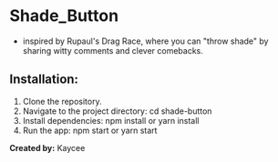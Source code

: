 # Shade_Button
- inspired by Rupaul's Drag Race, where you can "throw shade" by sharing witty comments and clever comebacks.

## Installation:
1. Clone the repository.
2. Navigate to the project directory: cd shade-button
3. Install dependencies: npm install or yarn install
4. Run the app: npm start or yarn start

**Created by:**
Kaycee
